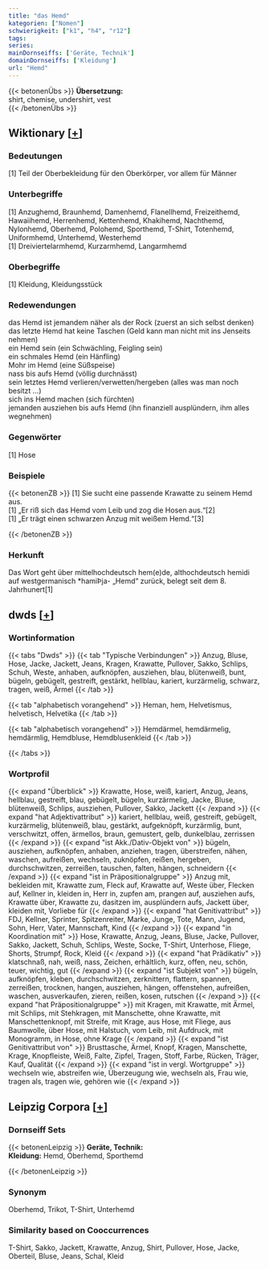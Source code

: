```yaml
---
title: "das Hemd"
kategorien: ["Nomen"]
schwierigkeit: ["k1", "h4", "r12"]
tags:
series:
mainDornseiffs: ['Geräte, Technik']
domainDornseiffs: ['Kleidung']
url: "Hemd"
---
```


{{< betonenÜbs >}}
**Übersetzung:**  
shirt, chemise, undershirt, vest  
{{< /betonenÜbs >}}

## Wiktionary [[+](https://de.wiktionary.org/wiki/Hemd)]

### Bedeutungen
[1] Teil der Oberbekleidung für den Oberkörper, vor allem für Männer  

### Unterbegriffe
[1] Anzughemd, Braunhemd, Damenhemd, Flanellhemd, Freizeithemd, Hawaiihemd, Herrenhemd, Kettenhemd, Khakihemd, Nachthemd, Nylonhemd, Oberhemd, Polohemd, Sporthemd, T-Shirt, Totenhemd, Uniformhemd, Unterhemd, Westerhemd  
[1] Dreiviertelarmhemd, Kurzarmhemd, Langarmhemd  

### Oberbegriffe
[1] Kleidung, Kleidungsstück  

### Redewendungen
das Hemd ist jemandem näher als der Rock (zuerst an sich selbst denken)  
das letzte Hemd hat keine Taschen (Geld kann man nicht mit ins Jenseits nehmen)  
ein Hemd sein (ein Schwächling, Feigling sein)  
ein schmales Hemd (ein Hänfling)  
Mohr im Hemd (eine Süßspeise)  
nass bis aufs Hemd (völlig durchnässt)  
sein letztes Hemd verlieren/verwetten/hergeben (alles was man noch besitzt …)  
sich ins Hemd machen (sich fürchten)  
jemanden ausziehen bis aufs Hemd (ihn finanziell ausplündern, ihm alles wegnehmen)  

### Gegenwörter
[1] Hose  

### Beispiele
{{< betonenZB >}}
[1] Sie sucht eine passende Krawatte zu seinem Hemd aus.  
[1] „Er riß sich das Hemd vom Leib und zog die Hosen aus.“[2]  
[1] „Er trägt einen schwarzen Anzug mit weißem Hemd.“[3]  

{{< /betonenZB >}}
### Herkunft
Das Wort geht über mittelhochdeutsch hem(e)de, althochdeutsch hemidi auf westgermanisch *hamiÞja- „Hemd“ zurück, belegt seit dem 8. Jahrhunert[1]  



## dwds [[+](https://www.dwds.de/wb/Hemd)]

### Wortinformation
{{< tabs "Dwds" >}}
{{< tab "Typische Verbindungen" >}}
Anzug, Bluse, Hose, Jacke, Jackett, Jeans, Kragen, Krawatte, Pullover, Sakko, Schlips, Schuh, Weste, anhaben, aufknöpfen, ausziehen, blau, blütenweiß, bunt, bügeln, gebügelt, gestreift, gestärkt, hellblau, kariert, kurzärmelig, schwarz, tragen, weiß, Ärmel
{{< /tab >}}

{{< tab "alphabetisch vorangehend" >}}
Heman, hem, Helvetismus, helvetisch, Helvetika
{{< /tab >}}

{{< tab "alphabetisch vorangehend" >}}
Hemdärmel, hemdärmelig, hemdärmlig, Hemdbluse, Hemdblusenkleid
{{< /tab >}}

{{< /tabs >}}

### Wortprofil
{{< expand "Überblick" >}} Krawatte, Hose, weiß, kariert, Anzug, Jeans, hellblau, gestreift, blau, gebügelt, bügeln, kurzärmelig, Jacke, Bluse, blütenweiß, Schlips, ausziehen, Pullover, Sakko, Jackett {{< /expand >}}
{{< expand "hat Adjektivattribut" >}} kariert, hellblau, weiß, gestreift, gebügelt, kurzärmelig, blütenweiß, blau, gestärkt, aufgeknöpft, kurzärmlig, bunt, verschwitzt, offen, ärmellos, braun, gemustert, gelb, dunkelblau, zerrissen {{< /expand >}}
{{< expand "ist Akk./Dativ-Objekt von" >}} bügeln, ausziehen, aufknöpfen, anhaben, anziehen, tragen, überstreifen, nähen, waschen, aufreißen, wechseln, zuknöpfen, reißen, hergeben, durchschwitzen, zerreißen, tauschen, falten, hängen, schneidern {{< /expand >}}
{{< expand "ist in Präpositionalgruppe" >}} Anzug mit, bekleiden mit, Krawatte zum, Fleck auf, Krawatte auf, Weste über, Flecken auf, Kellner in, kleiden in, Herr in, zupfen am, prangen auf, ausziehen aufs, Krawatte über, Krawatte zu, dasitzen im, ausplündern aufs, Jackett über, kleiden mit, Vorliebe für {{< /expand >}}
{{< expand "hat Genitivattribut" >}} FDJ, Kellner, Sprinter, Spitzenreiter, Marke, Junge, Tote, Mann, Jugend, Sohn, Herr, Vater, Mannschaft, Kind {{< /expand >}}
{{< expand "in Koordination mit" >}} Hose, Krawatte, Anzug, Jeans, Bluse, Jacke, Pullover, Sakko, Jackett, Schuh, Schlips, Weste, Socke, T-Shirt, Unterhose, Fliege, Shorts, Strumpf, Rock, Kleid {{< /expand >}}
{{< expand "hat Prädikativ" >}} klatschnaß, nah, weiß, nass, Zeichen, erhältlich, kurz, offen, neu, schön, teuer, wichtig, gut {{< /expand >}}
{{< expand "ist Subjekt von" >}} bügeln, aufknöpfen, kleben, durchschwitzen, zerknittern, flattern, spannen, zerreißen, trocknen, hangen, ausziehen, hängen, offenstehen, aufreißen, waschen, ausverkaufen, zieren, reißen, kosen, rutschen {{< /expand >}}
{{< expand "hat Präpositionalgruppe" >}} mit Kragen, mit Krawatte, mit Ärmel, mit Schlips, mit Stehkragen, mit Manschette, ohne Krawatte, mit Manschettenknopf, mit Streife, mit Krage, aus Hose, mit Fliege, aus Baumwolle, über Hose, mit Halstuch, vom Leib, mit Aufdruck, mit Monogramm, in Hose, ohne Krage {{< /expand >}}
{{< expand "ist Genitivattribut von" >}} Brusttasche, Ärmel, Knopf, Kragen, Manschette, Krage, Knopfleiste, Weiß, Falte, Zipfel, Tragen, Stoff, Farbe, Rücken, Träger, Kauf, Qualität {{< /expand >}}
{{< expand "ist in vergl. Wortgruppe" >}} wechseln wie, abstreifen wie, Überzeugung wie, wechseln als, Frau wie, tragen als, tragen wie, gehören wie {{< /expand >}}

## Leipzig Corpora [[+](https://corpora.uni-leipzig.de/en/res?word=Hemd&corpusId=deu_newscrawl-public_2018)]

### Dornseiff Sets
{{< betonenLeipzig >}}
**Geräte, Technik:**  
**Kleidung:** Hemd, Oberhemd, Sporthemd  

{{< /betonenLeipzig >}}

### Synonym
Oberhemd, Trikot, T-Shirt, Unterhemd


### Similarity based on Cooccurrences
T-Shirt, Sakko, Jackett, Krawatte, Anzug, Shirt, Pullover, Hose, Jacke, Oberteil, Bluse, Jeans, Schal, Kleid


